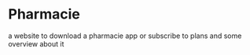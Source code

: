 # Pharmacie
a website to download a pharmacie app or subscribe to plans  and some overview about it

